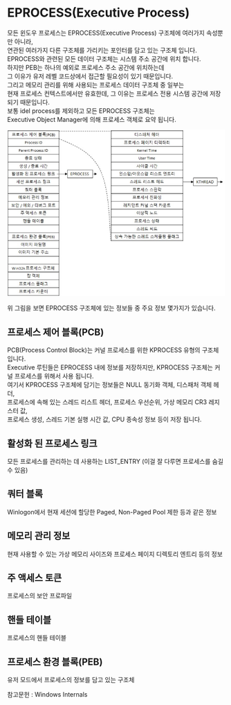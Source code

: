 # EPROCESS(Executive Process)

모든 윈도우 프로세스는 EPROCESS(Executive Process) 구조체에 여러가지 속성뿐만 아니라,    
연관된 여러가지 다른 구조체를 가리키는 포인터를 담고 있는 구조체 입니다.    
EPROCESS와 관련된 모든 데이터 구조체는 시스템 주소 공간에 위치 합니다.   
하지만 PEB는 하나의 예외로 프로세스 주소 공간에 위치하는데   
그 이유가 유저 레벨 코드상에서 접근할 필요성이 있기 때문입니다.  
그리고 메모리 관리를 위해 사용되는 프로세스 데이터 구조체 중 일부는   
현재 프로세스 컨텍스트에서만 유효한데, 그 이유는 프로세스 전용 시스템 공간에 저장되기 때문입니다.  
보통 idel process를 제외하고 모든 EPROCESS 구조체는   
Executive Object Manager에 의해 프로세스 객체로 요약 됩니다.  

![이미지](./images/EPROCESS.jpg)  

위 그림을 보면 EPROCESS 구조체에 있는 정보들 중 주요 정보 몇가지가 있습니다.  

## 프로세스 제어 블록(PCB)   
PCB(Process Control Block)는 커널 프로세스를 위한 KPROCESS 유형의 구조체 입니다.  
Executive 루틴들은 EPROCESS 내에 정보를 저장하지만, KPROCESS 구조체는 커널 프로세스를 위해서 사용 됩니다.  
여기서 KPROCESS 구조체에 담기는 정보들은 NULL 동기화 객체, 디스패처 객체 헤더,   
프로세스에 속해 있는 스레드 리스트 헤더, 프로세스 우선순위, 가상 메모리 CR3 레지스터 값,   
프로세스 생성, 스레드 기본 실행 시간 값, CPU 종속성 정보 등이 저장 됩니다.  

## 활성화 된 프로세스 링크  
모든 프로세스를 관리하는 데 사용하는 LIST_ENTRY (이걸 잘 다루면 프로세스를 숨길 수 있음)  

## 쿼터 블록  
Winlogon에서 현재 세션에 할당한 Paged, Non-Paged Pool 제한 등과 같은 정보  

## 메모리 관리 정보  
현재 사용할 수 있는 가상 메모리 사이즈와 프로세스 페이지 디렉토리 엔트리 등의 정보  

## 주 액세스 토큰  
프로세스의 보안 프로파일  

## 핸들 테이블  
프로세스의 핸들 테이블  

## 프로세스 환경 블록(PEB)  
유저 모드에서 프로세스의 정보를 담고 있는 구조체  

참고문헌 : Windows Internals
